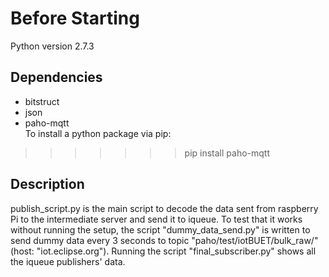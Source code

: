 # Before Starting
Python version 2.7.3
## Dependencies
* bitstruct  
* json  
* paho-mqtt  
To install a python package via pip:  

> > > > > > > pip install paho-mqtt

## Description

publish_script.py is the main script to decode the data sent from raspberry Pi to the intermediate server and send it to iqueue. To test that it works without running the setup, the script "dummy_data_send.py" is written to send dummy data every 3 seconds to topic "paho/test/iotBUET/bulk_raw/" (host: "iot.eclipse.org"). Running the script "final_subscriber.py" shows all the iqueue publishers' data.

